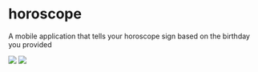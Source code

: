 # horoscope
A mobile application that tells your horoscope sign based on the birthday you provided



![](https://github.com/henokxv/horoscope/blob/master/Screenshot_20190716-161037_Horosc.jpg)
![](https://github.com/henokxv/horoscope/blob/master/Screenshot_20190716-161045_Horosc.jpg)
